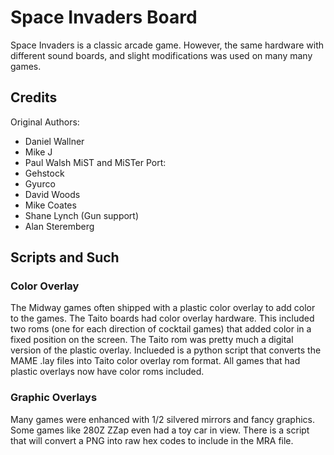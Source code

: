 # Space Invaders Board

Space Invaders is a classic arcade game. However, the same hardware with different sound boards, and slight modifications was used on many many games. 

## Credits

Original Authors:
* Daniel Wallner
* Mike J
* Paul Walsh
MiST and MiSTer Port:
* Gehstock
* Gyurco
* David Woods
* Mike Coates
* Shane Lynch (Gun support)
* Alan Steremberg

## Scripts and Such

### Color Overlay

The Midway games often shipped with a plastic color overlay to add color to the games. The Taito boards had color overlay hardware. This included two roms (one for each direction of cocktail games) that added color in a fixed position on the screen. The Taito rom was pretty much a digital version of the plastic overlay. Inclueded is a python script that converts the MAME .lay files into Taito color overlay rom format. All games that had plastic overlays now have color roms included.

### Graphic Overlays

Many games were enhanced with 1/2 silvered mirrors and fancy graphics. Some games like 280Z ZZap even had a toy car in view. There is a script that will convert a PNG into raw hex codes to include in the MRA file. 